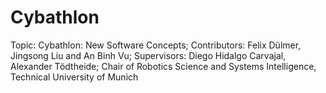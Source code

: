 # Cybathlon
Topic: Cybathlon: New Software Concepts;
Contributors: Felix Dülmer, Jingsong Liu and An Binh Vu;
Supervisors: Diego Hidalgo Carvajal, Alexander Tödtheide;
Chair of Robotics Science and Systems Intelligence, Technical University of Munich
